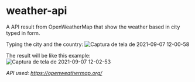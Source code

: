 # weather-api
A API result from OpenWeatherMap that show the weather based in city typed in form.

Typing the city and the country:
![Captura de tela de 2021-09-07 12-00-58](https://user-images.githubusercontent.com/57227204/132367570-3b0b0797-766c-427a-8b63-6386babb7596.png)

The result will be like this example:
![Captura de tela de 2021-09-07 12-02-53](https://user-images.githubusercontent.com/57227204/132367620-11c1324e-e2d2-41d8-9680-4f997e85606e.png)

*API used: https://openweathermap.org/*

